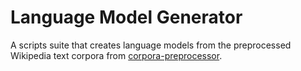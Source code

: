 # Language Model Generator
A scripts suite that creates language models from the preprocessed Wikipedia text corpora from [corpora-preprocessor](https://github.com/kdavis-mozilla/corpora-preprocessor).
